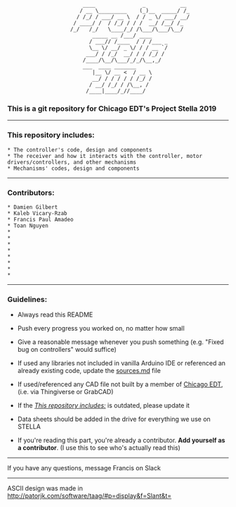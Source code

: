 						    ____               _           __ 
						   / __ \_________    (_)__  _____/ /_
						  / /_/ / ___/ __ \  / / _ \/ ___/ __/      
						 / ____/ /  / /_/ / / /  __/ /__/ /_      
						/_/   /_/   \____/_/ /\___/\___/\__/  
						       _____ __ /___/ ____            
						      / ___// /____  / / /___ _       
						      \__ \/ __/ _ \/ / / __ `/       
						     ___/ / /_/  __/ / / /_/ /        
						    /____/\__/\___/_/_/\__,_/         
							___  ____ _______             
						       |__ \/ __ <  / __ \            
						       __/ / / / / / /_/ /            
						      / __/ /_/ / /\__, /             
						     /____|____/_//____/              


### This is a git repository for Chicago EDT's Project Stella 2019
_______________________________________________________________________________________________________________________________
### This repository includes:
	* The controller's code, design and components
	* The receiver and how it interacts with the controller, motor drivers/controllers, and other mechanisms
	* Mechanisms' codes, design and components
_______________________________________________________________________________________________________________________________
### Contributors:
	* Damien Gilbert
	* Kaleb Vicary-Rzab
	* Francis Paul Amadeo
	* Toan Nguyen
	* 
	* 
	* 
	* 
	* 
	* 
	* 
	* 
_______________________________________________________________________________________________________________________________
### Guidelines:

* Always read this README

* Push every progress you worked on, no matter how small

* Give a reasonable message whenever you push something (e.g. "Fixed bug on controllers" would suffice)

* If used any libraries not included in vanilla Arduino IDE or referenced an already existing code, update the [sources.md](sources.md) file

* If used/referenced any CAD file not built by a member of [Chicago EDT](https://chicagoedt.org), (i.e. via Thingiverse or GrabCAD) 
 
* If the [*This repository includes:*](README.md#this-repository-includes) is outdated, please update it

* Data sheets should be added in the drive for everything we use on STELLA

* If you're reading this part, you're already a contributor. **Add yourself as a contributor**. (I use this to see who's actually read this)
_______________________________________________________________________________________________________________________________
If you have any questions, message Francis on Slack
_______________________________________________________________________________________________________________________________
ASCII design was made in http://patorjk.com/software/taag/#p=display&f=Slant&t=
